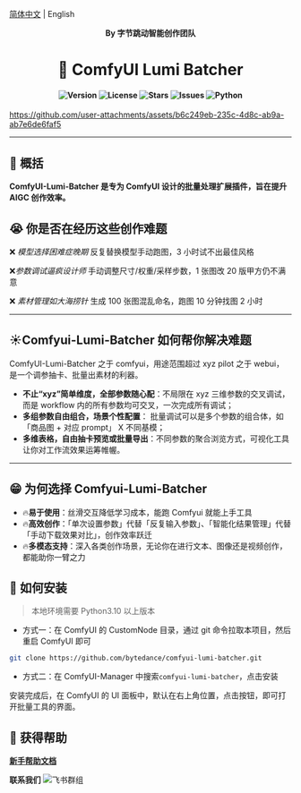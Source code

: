 [简体中文](./README_CN.md) | English

<div align="center">

**By 字节跳动智能创作团队**

# 🚀 ComfyUI Lumi Batcher

<h4 align="center">
<div align="center">
<img src="https://img.shields.io/badge/Version-1.0.0-blue.svg" alt="Version"> 
<img src="https://img.shields.io/badge/License-GPL 3.0-green.svg" alt="License">
<img src="https://img.shields.io/github/stars/bytedance/comfyui-lumi-batcher?color=yellow" alt="Stars">
<img src="https://img.shields.io/github/issues/bytedance/comfyui-lumi-batcher?color=orange" alt="Issues">
<img src="https://img.shields.io/badge/python-3.10%2B-red.svg" alt="Python">
</h4>

</div>

https://github.com/user-attachments/assets/b6c249eb-235c-4d8c-ab9a-ab7e6de6faf5

---

## 📌 概括

**ComfyUI-Lumi-Batcher 是专为 ComfyUI 设计的批量处理扩展插件，旨在提升 AIGC 创作效率。**

## 😭 你是否在经历这些创作难题

❌ _模型选择困难症晚期_
反复替换模型手动跑图，3 小时试不出最佳风格

❌*参数调试逼疯设计师*
手动调整尺寸/权重/采样步数，1 张图改 20 版甲方仍不满意

❌ _素材管理如大海捞针_
生成 100 张图混乱命名，跑图 10 分钟找图 2 小时

---

## ☀️Comfyui-Lumi-Batcher 如何帮你解决难题

ComfyUI-Lumi-Batcher 之于 comfyui，用途范围超过 xyz pilot 之于 webui，是一个调参抽卡、批量出素材的利器。

- **不止“xyz”简单维度，全部参数随心配**：不局限在 xyz 三维参数的交叉调试，而是 workflow 内的所有参数均可交叉，一次完成所有调试；
- **多组参数自由组合，场景个性配置**： 批量调试可以是多个参数的组合体，如「商品图 + 对应 prompt」 X 不同基模；
- **多维表格，自由抽卡预览或批量导出**：不同参数的聚合浏览方式，可视化工具让你对工作流效果运筹帷幄。

---

## 😁 为何选择 Comfyui-Lumi-Batcher

- 🔥**易于使用**：丝滑交互降低学习成本，能跑 Comfyui 就能上手工具
- 🔥**高效创作**：「单次设置参数」代替「反复输入参数」、「智能化结果管理」代替「手动下载效果对比」，创作效率跃迁
- 🔥**多模态支持**：深入各类创作场景，无论你在进行文本、图像还是视频创作，都能助你一臂之力

## 🚀 如何安装

> 本地环境需要 Python3.10 以上版本

- 方式一：在 ComfyUI 的 CustomNode 目录，通过 git 命令拉取本项目，然后重启 ComfyUI 即可

```bash
git clone https://github.com/bytedance/comfyui-lumi-batcher.git
```

- 方式二：在 ComfyUI-Manager 中搜索`comfyui-lumi-batcher`，点击安装

安装完成后，在 ComfyUI 的 UI 面板中，默认在右上角位置，点击按钮，即可打开批量工具的界面。

## 🤝 获得帮助

**[新手帮助文档](https://bytedance.larkoffice.com/docx/LGLWdPIj8ooQyxxMAOQcWmR8nCh)**

**联系我们**
![飞书群组](https://github.com/user-attachments/assets/b24c1e8c-dba8-47ed-9ad4-ed197f57301b)
